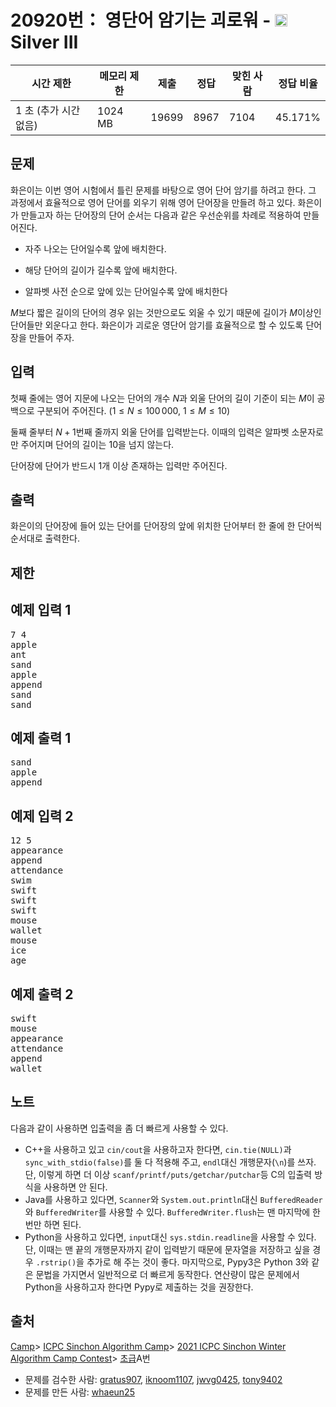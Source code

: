# 20920번： 영단어 암기는 괴로워 - <img src="https://static.solved.ac/tier_small/8.svg" style="height:20px" />Silver III


| 시간 제한 | 메모리 제한 | 제출 | 정답 | 맞힌 사람 | 정답 비율 |
| --- | --- | --- | --- | --- | --- |
| 1 초 (추가 시간 없음) | 1024 MB | 19699 | 8967 | 7104 | 45.171% |


## 문제


화은이는 이번 영어 시험에서 틀린 문제를 바탕으로 영어 단어 암기를 하려고 한다. 그 과정에서 효율적으로 영어 단어를 외우기 위해 영어 단어장을 만들려 하고 있다. 화은이가 만들고자 하는 단어장의 단어 순서는 다음과 같은 우선순위를 차례로 적용하여 만들어진다.

- 자주 나오는 단어일수록 앞에 배치한다.

- 해당 단어의 길이가 길수록 앞에 배치한다.

- 알파벳 사전 순으로 앞에 있는 단어일수록 앞에 배치한다


$M$보다 짧은 길이의 단어의 경우 읽는 것만으로도 외울 수 있기 때문에 길이가 $M$이상인 단어들만 외운다고 한다. 화은이가 괴로운 영단어 암기를 효율적으로 할 수 있도록 단어장을 만들어 주자.




## 입력


첫째 줄에는 영어 지문에 나오는 단어의 개수 $N$과 외울 단어의 길이 기준이 되는 $M$이 공백으로 구분되어 주어진다. ($1\leq N\leq 100\,000$, $1\leq M\leq 10$)

둘째 줄부터 $N+1$번째 줄까지 외울 단어를 입력받는다. 이때의 입력은 알파벳 소문자로만 주어지며 단어의 길이는 $10$을 넘지 않는다.

단어장에 단어가 반드시 1개 이상 존재하는 입력만 주어진다.




## 출력


화은이의 단어장에 들어 있는 단어를 단어장의 앞에 위치한 단어부터 한 줄에 한 단어씩 순서대로 출력한다.




## 제한




## 예제 입력 1


<pre>7 4
apple
ant
sand
apple
append
sand
sand
</pre>


## 예제 출력 1


<pre>sand
apple
append
</pre>




## 예제 입력 2


<pre>12 5
appearance
append
attendance
swim
swift
swift
swift
mouse
wallet
mouse
ice
age
</pre>


## 예제 출력 2


<pre>swift
mouse
appearance
attendance
append
wallet
</pre>




## 노트


다음과 같이 사용하면 입출력을 좀 더 빠르게 사용할 수 있다.

- C++을 사용하고 있고 <code>cin/cout</code>을 사용하고자 한다면, <code>cin.tie(NULL)</code>과 <code>sync_with_stdio(false)</code>를 둘 다 적용해 주고, <code>endl</code>대신 개행문자(<code>\n</code>)를 쓰자. 단, 이렇게 하면 더 이상 <code>scanf/printf/puts/getchar/putchar</code>등 C의 입출력 방식을 사용하면 안 된다.
- Java를 사용하고 있다면, <code>Scanner</code>와 <code>System.out.println</code>대신 <code>BufferedReader</code>와 <code>BufferedWriter</code>를 사용할 수 있다. <code>BufferedWriter.flush</code>는 맨 마지막에 한 번만 하면 된다.
- Python을 사용하고 있다면, <code>input</code>대신 <code>sys.stdin.readline</code>을 사용할 수 있다. 단, 이때는 맨 끝의 개행문자까지 같이 입력받기 때문에 문자열을 저장하고 싶을 경우 <code>.rstrip()</code>을 추가로 해 주는 것이 좋다. 마지막으로, Pypy3은 Python 3와 같은 문법을 가지면서 일반적으로 더 빠르게 동작한다. 연산량이 많은 문제에서 Python을 사용하고자 한다면 Pypy로 제출하는 것을 권장한다.





## 출처


[Camp](/category/220)> [ICPC Sinchon Algorithm Camp](/category/499)> [2021 ICPC Sinchon Winter Algorithm Camp Contest](/category/795)> [초급](/category/detail/2428)A번
- 문제를 검수한 사람: [gratus907](/user/gratus907), [iknoom1107](/user/iknoom1107), [jwvg0425](/user/jwvg0425), [tony9402](/user/tony9402)
- 문제를 만든 사람: [whaeun25](/user/whaeun25)




